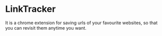 # LinkTracker
It is a chrome extension for saving urls of your favourite websites, so that you can revisit them anytime you want.
